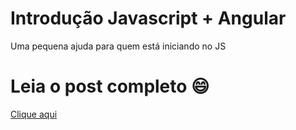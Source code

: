 # Introdução Javascript + Angular
Uma pequena ajuda para quem está iniciando no JS

# Leia o post completo :smile:

[Clique aqui][post]

 [post]: https://johnnyasantos.com/2017/03/19/iniciando-um-projeto-javascript-em-2017
